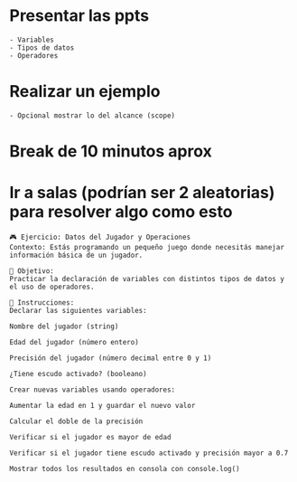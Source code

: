 # Presentar las ppts
    - Variables
    - Tipos de datos
    - Operadores
# Realizar un ejemplo
    - Opcional mostrar lo del alcance (scope)
# Break de 10 minutos aprox
# Ir a salas (podrían ser 2 aleatorias) para resolver algo como esto

```
🎮 Ejercicio: Datos del Jugador y Operaciones
Contexto: Estás programando un pequeño juego donde necesitás manejar información básica de un jugador.

🎯 Objetivo:
Practicar la declaración de variables con distintos tipos de datos y el uso de operadores.

🧩 Instrucciones:
Declarar las siguientes variables:

Nombre del jugador (string)

Edad del jugador (número entero)

Precisión del jugador (número decimal entre 0 y 1)

¿Tiene escudo activado? (booleano)

Crear nuevas variables usando operadores:

Aumentar la edad en 1 y guardar el nuevo valor

Calcular el doble de la precisión

Verificar si el jugador es mayor de edad

Verificar si el jugador tiene escudo activado y precisión mayor a 0.7

Mostrar todos los resultados en consola con console.log()
```